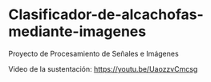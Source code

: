 # Clasificador-de-alcachofas-mediante-imagenes
Proyecto de Procesamiento de Señales e Imágenes

Video de la sustentación: https://youtu.be/UaozzvCmcsg
